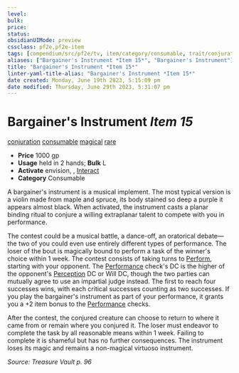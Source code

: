 ```yaml
---
level:
bulk:
price:
status:
obsidianUIMode: preview
cssclass: pf2e,pf2e-item
tags: [compendium/src/pf2e/tv, item/category/consumable, trait/conjuration, trait/consumable, trait/magical, trait/rare]
aliases: ["Bargainer's Instrument *Item 15*", "Bargainer's Instrument"]
title: "Bargainer's Instrument *Item 15*"
linter-yaml-title-alias: "Bargainer's Instrument *Item 15*"
date created: Monday, June 19th 2023, 5:15:09 pm
date modified: Thursday, June 29th 2023, 5:31:07 pm
---
```


# Bargainer's Instrument *Item 15*

[conjuration](rules/traits/conjuration.md) [consumable](rules/traits/consumable.md) [magical](rules/traits/magical.md) [rare](rules/traits/rare.md)  

- **Price** 1000 gp
- **Usage** held in 2 hands; **Bulk** L
- **Activate** envision, , [Interact](rules/actions/interact.md)
- **Category** Consumable

A bargainer's instrument is a musical implement. The most typical version is a violin made from maple and spruce, its body stained so deep a purple it appears almost black. When activated, the instrument casts a planar binding ritual to conjure a willing extraplanar talent to compete with you in performance.

The contest could be a musical battle, a dance-off, an oratorical debate—the two of you could even use entirely different types of performance. The loser of the bout is magically bound to perform a task of the winner's choice within 1 week. The contest consists of taking turns to [Perform](rules/actions/perform.md), starting with your opponent. The [Performance](compendium/skills.md#Performance) check's DC is the higher of the opponent's [Perception](compendium/skills.md#Perception) DC or Will DC, though the two parties can mutually agree to use an impartial judge instead. The first to reach four successes wins, with each critical successes counting as two successes. If you play the bargainer's instrument as part of your performance, it grants you a +2 item bonus to the [Performance](compendium/skills.md#Performance) checks.

After the contest, the conjured creature can choose to return to where it came from or remain where you conjured it. The loser must endeavor to complete the task by all reasonable means within 1 week. Failing to complete it is shameful but has no further consequences. The instrument loses its magic and remains a non-magical virtuoso instrument.

*Source: Treasure Vault p. 96*
